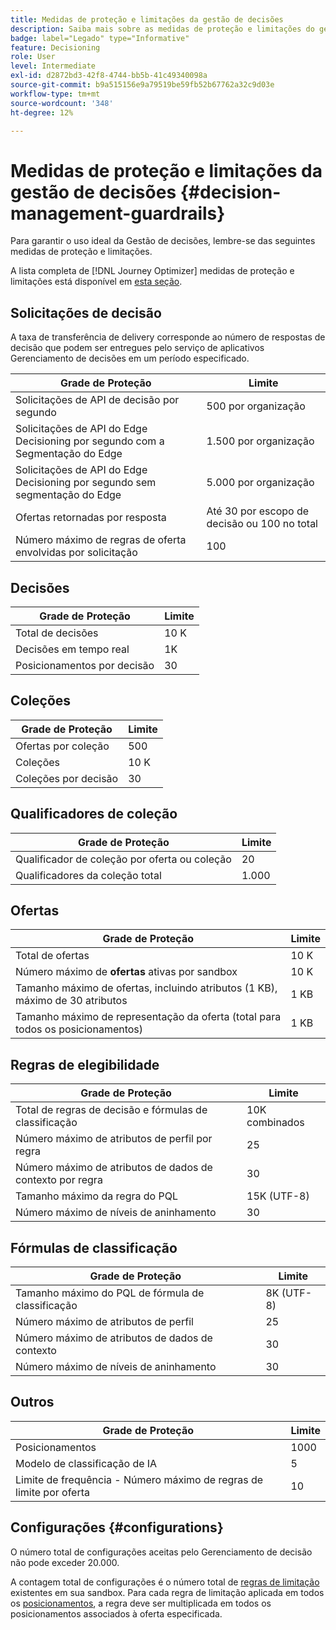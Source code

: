 ```yaml
---
title: Medidas de proteção e limitações da gestão de decisões
description: Saiba mais sobre as medidas de proteção e limitações do gerenciamento de decisão.
badge: label="Legado" type="Informative"
feature: Decisioning
role: User
level: Intermediate
exl-id: d2872bd3-42f8-4744-bb5b-41c49340098a
source-git-commit: b9a515156e9a79519be59fb52b67762a32c9d03e
workflow-type: tm+mt
source-wordcount: '348'
ht-degree: 12%

---
```


# Medidas de proteção e limitações da gestão de decisões {#decision-management-guardrails}

Para garantir o uso ideal da Gestão de decisões, lembre-se das seguintes medidas de proteção e limitações.

A lista completa de [!DNL Journey Optimizer] medidas de proteção e limitações está disponível em [esta seção](../start/guardrails.md).

## Solicitações de decisão

A taxa de transferência de delivery corresponde ao número de respostas de decisão que podem ser entregues pelo serviço de aplicativos Gerenciamento de decisões em um período especificado.

| Grade de Proteção | Limite |
| ------- | ------- |
| Solicitações de API de decisão por segundo | 500 por organização |
| Solicitações de API do Edge Decisioning por segundo com a Segmentação do Edge | 1.500 por organização |
| Solicitações de API do Edge Decisioning por segundo sem segmentação do Edge | 5.000 por organização |
| Ofertas retornadas por resposta | Até 30 por escopo de decisão ou 100 no total |
| Número máximo de regras de oferta envolvidas por solicitação | 100 |

## Decisões

| Grade de Proteção | Limite |
| ------- | ------- |
| Total de decisões | 10 K |
| Decisões em tempo real | 1K |
| Posicionamentos por decisão | 30 |

## Coleções

| Grade de Proteção | Limite |
| ------- | ------- |
| Ofertas por coleção | 500 |
| Coleções | 10 K |
| Coleções por decisão | 30 |

## Qualificadores de coleção

| Grade de Proteção | Limite |
| ------- | ------- |
| Qualificador de coleção por oferta ou coleção | 20 |
| Qualificadores da coleção total | 1.000 |

## Ofertas

| Grade de Proteção | Limite |
| ------- | ------- |
| Total de ofertas | 10 K |
| Número máximo de **ofertas** ativas por sandbox | 10 K |
| Tamanho máximo de ofertas, incluindo atributos (1 KB), máximo de 30 atributos | 1 KB |
| Tamanho máximo de representação da oferta (total para todos os posicionamentos) | 1 KB |

## Regras de elegibilidade

| Grade de Proteção | Limite |
| ------- | ------- |
| Total de regras de decisão e fórmulas de classificação | 10K combinados |
| Número máximo de atributos de perfil por regra | 25 |
| Número máximo de atributos de dados de contexto por regra | 30 |
| Tamanho máximo da regra do PQL | 15K (UTF-8) |
| Número máximo de níveis de aninhamento | 30 |

## Fórmulas de classificação

| Grade de Proteção | Limite |
| ------- | ------- |
| Tamanho máximo do PQL de fórmula de classificação | 8K (UTF-8) |
| Número máximo de atributos de perfil | 25 |
| Número máximo de atributos de dados de contexto | 30 |
| Número máximo de níveis de aninhamento | 30 |

## Outros

| Grade de Proteção | Limite |
| ------- | ------- |
| Posicionamentos | 1000 |
| Modelo de classificação de IA | 5 |
| Limite de frequência - Número máximo de regras de limite por oferta | 10 |

## Configurações  {#configurations}

O número total de configurações aceitas pelo Gerenciamento de decisão não pode exceder 20.000.

A contagem total de configurações é o número total de [regras de limitação](offer-library/add-constraints.md#capping) existentes em sua sandbox. Para cada regra de limitação aplicada em todos os [posicionamentos](offer-library/creating-placements.md), a regra deve ser multiplicada em todos os posicionamentos associados à oferta especificada.
